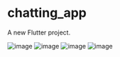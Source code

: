 # chatting_app

A new Flutter project.

![image](https://github.com/RecepDev/chatting_app/assets/84552102/0e07f2ca-b378-4395-bb47-295ec6ae8a29)
![image](https://github.com/RecepDev/chatting_app/assets/84552102/1879b398-555d-497f-bd29-ff480521d495)
![image](https://github.com/RecepDev/chatting_app/assets/84552102/4be29207-0c6d-41bf-a783-fdc1c5f96860)
![image](https://github.com/RecepDev/chatting_app/assets/84552102/8b2d0a4a-1c14-4a6e-9b53-9c7e44cc2bc8)

